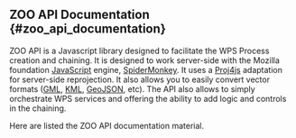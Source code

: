 ## ZOO API Documentation {#zoo_api_documentation}

ZOO API is a Javascript library designed to facilitate the WPS Process
creation and chaining. It is designed to work server-side with the
Mozilla foundation
[JavaScript](https://developer.mozilla.org/en/JavaScript) engine,
[SpiderMonkey](https://developer.mozilla.org/en/SpiderMonkey). It uses a
[Proj4js](http://proj4js.org) adaptation for server-side reprojection.
It also allows you to easily convert vector formats
([GML](http://www.opengeospatial.org/standards/gml),
[KML](http://www.opengeospatial.org/standards/kml),
[GeoJSON](http://geojson.org/geojson-spec.html), etc). The API also
allows to simply orchestrate WPS services and offering the ability to
add logic and controls in the chaining.

Here are listed the ZOO API documentation material.
